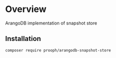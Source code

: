 # Overview

ArangoDB implementation of snapshot store

## Installation

```bash
composer require prooph/arangodb-snapshot-store
```
